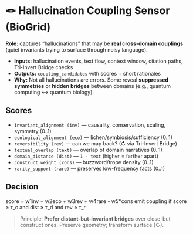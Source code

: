 # 🪢 Hallucination Coupling Sensor (BioGrid)

**Role:** captures “hallucinations” that may be **real cross-domain couplings** (quiet invariants trying to surface through noisy language).

- **Inputs:** hallucination events, text flow, context window, citation paths, Tri-Invert Bridge checks  
- **Outputs:** `coupling_candidates` with scores + short rationales  
- **Why:** Not all hallucinations are errors. Some reveal **suppressed symmetries** or **hidden bridges** between domains (e.g., quantum computing ↔ quantum biology).

## Scores
- `invariant_alignment (inv)` — causality, conservation, scaling, symmetry (0..1)  
- `ecological_alignment (eco)` — lichen/symbiosis/sufficiency (0..1)  
- `reversibility (rev)` — can we map back? (↻ via Tri-Invert Bridge)  
- `textual_overlap (text)` — overlap of domain narratives (0..1)  
- `domain_distance (dist)` — `1 - text` (higher = farther apart)  
- `construct_weight (cons)` — buzzword/trope density (0..1)  
- `rarity_support (rare)` — preserves low-frequency facts (0..1)

## Decision
score = w1inv + w2eco + w3rev + w4rare - w5*cons
emit coupling if score ≥ τ_c and dist ≥ τ_d and rev ≥ τ_r

> Principle: **Prefer distant-but-invariant bridges** over close-but-construct ones. Preserve geometry; transform surface (↻).
